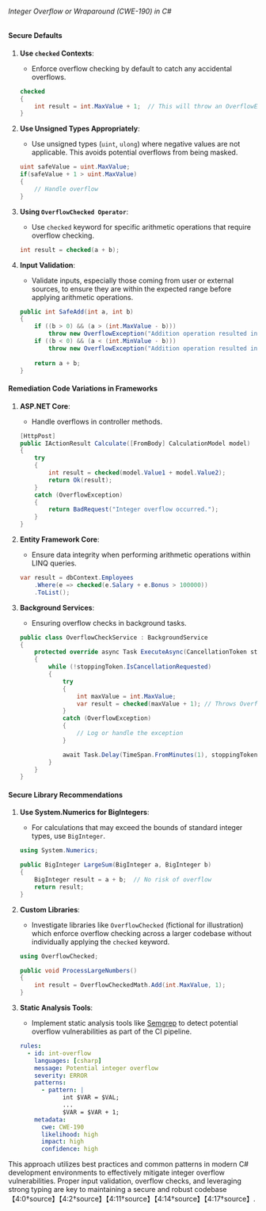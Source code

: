 ###### Integer Overflow or Wraparound (CWE-190) in C#

#### Secure Defaults

1. **Use `checked` Contexts**:
    - Enforce overflow checking by default to catch any accidental overflows.
    ```csharp
    checked 
    {
        int result = int.MaxValue + 1;  // This will throw an OverflowException.
    }
    ```

2. **Use Unsigned Types Appropriately**:
    - Use unsigned types (`uint`, `ulong`) where negative values are not applicable. This avoids potential overflows from being masked.
    ```csharp
    uint safeValue = uint.MaxValue;
    if(safeValue + 1 > uint.MaxValue) 
    {
        // Handle overflow
    }
    ```

3. **Using `OverflowChecked Operator`**:
    - Use `checked` keyword for specific arithmetic operations that require overflow checking.
    ```csharp
    int result = checked(a + b);
    ```

4. **Input Validation**:
    - Validate inputs, especially those coming from user or external sources, to ensure they are within the expected range before applying arithmetic operations.
    ```csharp
    public int SafeAdd(int a, int b)
    {
        if ((b > 0) && (a > (int.MaxValue - b)))
            throw new OverflowException("Addition operation resulted in an overflow.");
        if ((b < 0) && (a < (int.MinValue - b)))
            throw new OverflowException("Addition operation resulted in an underflow.");
        
        return a + b;
    }
    ```

#### Remediation Code Variations in Frameworks

1. **ASP.NET Core**:
    - Handle overflows in controller methods.
    ```csharp
    [HttpPost]
    public IActionResult Calculate([FromBody] CalculationModel model)
    {
        try
        {
            int result = checked(model.Value1 + model.Value2);
            return Ok(result);
        }
        catch (OverflowException)
        {
            return BadRequest("Integer overflow occurred.");
        }
    }
    ```

2. **Entity Framework Core**:
    - Ensure data integrity when performing arithmetic operations within LINQ queries.
    ```csharp
    var result = dbContext.Employees
        .Where(e => checked(e.Salary + e.Bonus > 100000))
        .ToList();
    ```

3. **Background Services**:
    - Ensuring overflow checks in background tasks.
    ```csharp
    public class OverflowCheckService : BackgroundService
    {
        protected override async Task ExecuteAsync(CancellationToken stoppingToken)
        {
            while (!stoppingToken.IsCancellationRequested)
            {
                try
                {
                    int maxValue = int.MaxValue;
                    var result = checked(maxValue + 1); // Throws OverflowException
                }
                catch (OverflowException)
                {
                    // Log or handle the exception
                }

                await Task.Delay(TimeSpan.FromMinutes(1), stoppingToken);
            }
        }
    }
    ```

#### Secure Library Recommendations

1. **Use System.Numerics for BigIntegers**:
    - For calculations that may exceed the bounds of standard integer types, use `BigInteger`.
    ```csharp
    using System.Numerics;

    public BigInteger LargeSum(BigInteger a, BigInteger b)
    {
        BigInteger result = a + b;  // No risk of overflow
        return result;
    }
    ```

2. **Custom Libraries**:
    - Investigate libraries like `OverflowChecked` (fictional for illustration) which enforce overflow checking across a larger codebase without individually applying the `checked` keyword.
    ```csharp
    using OverflowChecked;

    public void ProcessLargeNumbers()
    {
        int result = OverflowCheckedMath.Add(int.MaxValue, 1);
    }
    ```

3. **Static Analysis Tools**:
    - Implement static analysis tools like [Semgrep](https://semgrep.dev/) to detect potential overflow vulnerabilities as part of the CI pipeline.
    ```yaml
    rules:
      - id: int-overflow
        languages: [csharp]
        message: Potential integer overflow
        severity: ERROR
        patterns:
          - pattern: |
                int $VAR = $VAL;
                ...
                $VAR = $VAR + 1;
        metadata:
          cwe: CWE-190
          likelihood: high
          impact: high
          confidence: high
    ```

This approach utilizes best practices and common patterns in modern C# development environments to effectively mitigate integer overflow vulnerabilities. Proper input validation, overflow checks, and leveraging strong typing are key to maintaining a secure and robust codebase【4:0†source】【4:2†source】【4:11†source】【4:14†source】【4:17†source】.